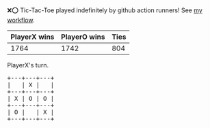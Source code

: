 :x::o: Tic-Tac-Toe played indefinitely by github action runners! See [my workflow](.github/workflows/play.yaml).

|PlayerX wins|PlayerO wins|Ties|
|-|-|-|
|1764|1742|804|

PlayerX's turn.

<pre>
+---+---+---+
|   | X |   |
+---+---+---+
| X | O | O |
+---+---+---+
| O |   | X |
+---+---+---+
</pre>